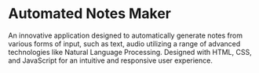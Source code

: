 # Automated Notes Maker
An innovative application designed to automatically generate notes from various forms of input, such as text,
audio utilizing a range of advanced technologies like Natural Language Processing. Designed with HTML,
CSS, and JavaScript for an intuitive and responsive user experience.
